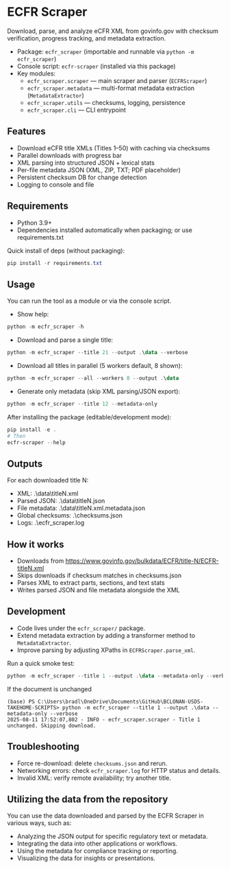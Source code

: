 # ECFR Scraper

Download, parse, and analyze eCFR XML from govinfo.gov with checksum verification, progress tracking, and metadata extraction.

- Package: `ecfr_scraper` (importable and runnable via `python -m ecfr_scraper`)
- Console script: `ecfr-scraper` (installed via this package)
- Key modules:
  - `ecfr_scraper.scraper` — main scraper and parser (`ECFRScraper`)
  - `ecfr_scraper.metadata` — multi-format metadata extraction (`MetadataExtractor`)
  - `ecfr_scraper.utils` — checksums, logging, persistence
  - `ecfr_scraper.cli` — CLI entrypoint

## Features

- Download eCFR title XMLs (Titles 1–50) with caching via checksums
- Parallel downloads with progress bar
- XML parsing into structured JSON + lexical stats
- Per-file metadata JSON (XML, ZIP, TXT; PDF placeholder)
- Persistent checksum DB for change detection
- Logging to console and file

## Requirements

- Python 3.9+
- Dependencies installed automatically when packaging; or use requirements.txt

Quick install of deps (without packaging):

```powershell
pip install -r requirements.txt
```

## Usage

You can run the tool as a module or via the console script.

- Show help:

```powershell
python -m ecfr_scraper -h
```

- Download and parse a single title:

```powershell
python -m ecfr_scraper --title 21 --output .\data --verbose
```

- Download all titles in parallel (5 workers default, 8 shown):

```powershell
python -m ecfr_scraper --all --workers 8 --output .\data
```

- Generate only metadata (skip XML parsing/JSON export):

```powershell
python -m ecfr_scraper --title 12 --metadata-only
```

After installing the package (editable/development mode):

```powershell
pip install -e .
# Then
ecfr-scraper --help
```

## Outputs

For each downloaded title N:

- XML: .\data\titleN.xml
- Parsed JSON: .\data\titleN.json
- File metadata: .\data\titleN.xml.metadata.json
- Global checksums: .\checksums.json
- Logs: .\ecfr_scraper.log

## How it works

- Downloads from <https://www.govinfo.gov/bulkdata/ECFR/title-N/ECFR-titleN.xml>
- Skips downloads if checksum matches in checksums.json
- Parses XML to extract parts, sections, and text stats
- Writes parsed JSON and file metadata alongside the XML

## Development

- Code lives under the `ecfr_scraper/` package.
- Extend metadata extraction by adding a transformer method to `MetadataExtractor`.
- Improve parsing by adjusting XPaths in `ECFRScraper.parse_xml`.

Run a quick smoke test:

```powershell
python -m ecfr_scraper --title 1 --output .\data --metadata-only --verbose
```

If the document is unchanged 

```
(base) PS C:\Users\bradl\OneDrive\Documents\GitHub\BCLONAN-USDS-TAKEHOME-SCRIPTS> python -m ecfr_scraper --title 1 --output .\data --metadata-only --verbose
2025-08-11 17:52:07,802 - INFO - ecfr_scraper.scraper - Title 1 unchanged. Skipping download.
```

## Troubleshooting

- Force re-download: delete `checksums.json` and rerun.
- Networking errors: check `ecfr_scraper.log` for HTTP status and details.
- Invalid XML: verify remote availability; try another title.

## Utilizing the data from the repository 

You can use the data downloaded and parsed by the ECFR Scraper in various ways, such as:

- Analyzing the JSON output for specific regulatory text or metadata.
- Integrating the data into other applications or workflows.
- Using the metadata for compliance tracking or reporting.
- Visualizing the data for insights or presentations.
